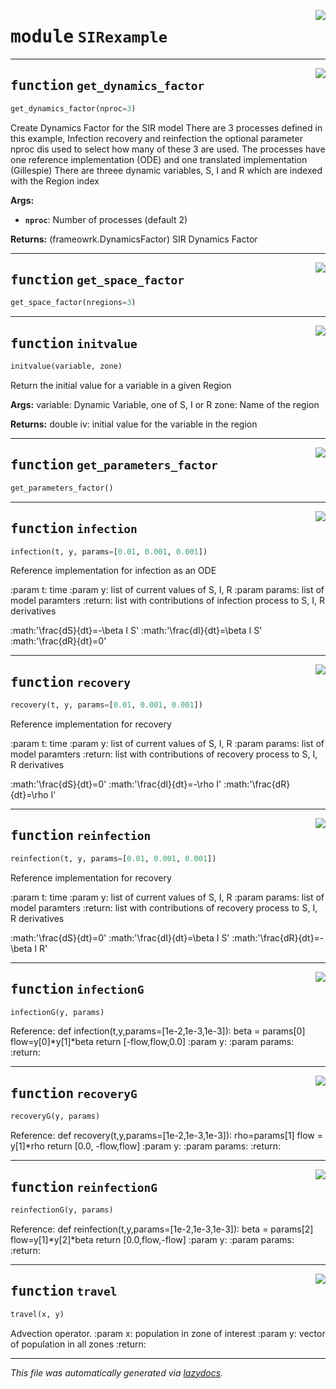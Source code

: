 <!-- markdownlint-disable -->

<a href="../../facsimile/SIRexample.py#L0"><img align="right" style="float:right;" src="https://img.shields.io/badge/-source-cccccc?style=flat-square"></a>

# <kbd>module</kbd> `SIRexample`





---

<a href="../../facsimile/SIRexample.py#L18"><img align="right" style="float:right;" src="https://img.shields.io/badge/-source-cccccc?style=flat-square"></a>

## <kbd>function</kbd> `get_dynamics_factor`

```python
get_dynamics_factor(nproc=3)
```

Create Dynamics Factor for the SIR model There are 3 processes defined in this example, Infection recovery and reinfection the optional parameter nproc dis used to select how many of these 3 are used.  The processes have one reference implementation (ODE) and one translated  implementation (Gillespie) There are threee dynamic variables, S, I and R which are indexed with the Region index 

**Args:**
 
 - <b>`nproc`</b>:  Number of processes (default 2) 

**Returns:**
 (frameowrk.DynamicsFactor) SIR Dynamics Factor 


---

<a href="../../facsimile/SIRexample.py#L51"><img align="right" style="float:right;" src="https://img.shields.io/badge/-source-cccccc?style=flat-square"></a>

## <kbd>function</kbd> `get_space_factor`

```python
get_space_factor(nregions=3)
```






---

<a href="../../facsimile/SIRexample.py#L63"><img align="right" style="float:right;" src="https://img.shields.io/badge/-source-cccccc?style=flat-square"></a>

## <kbd>function</kbd> `initvalue`

```python
initvalue(variable, zone)
```

Return the initial value for a variable in a given Region 



**Args:**
 variable: Dynamic Variable, one of S, I or R zone: Name of the region 

**Returns:**
 double iv: initial value for the variable in the region 


---

<a href="../../facsimile/SIRexample.py#L85"><img align="right" style="float:right;" src="https://img.shields.io/badge/-source-cccccc?style=flat-square"></a>

## <kbd>function</kbd> `get_parameters_factor`

```python
get_parameters_factor()
```






---

<a href="../../facsimile/SIRexample.py#L99"><img align="right" style="float:right;" src="https://img.shields.io/badge/-source-cccccc?style=flat-square"></a>

## <kbd>function</kbd> `infection`

```python
infection(t, y, params=[0.01, 0.001, 0.001])
```

Reference implementation for infection as an ODE 

:param t: time :param y: list of current values of S, I, R :param params: list of model paramters  :return: list with contributions of infection process to S, I, R derivatives 

:math:'\frac{dS}{dt}=-\beta I S' :math:'\frac{dI}{dt}=\beta I S' :math:'\frac{dR}{dt}=0' 


---

<a href="../../facsimile/SIRexample.py#L117"><img align="right" style="float:right;" src="https://img.shields.io/badge/-source-cccccc?style=flat-square"></a>

## <kbd>function</kbd> `recovery`

```python
recovery(t, y, params=[0.01, 0.001, 0.001])
```

Reference implementation for recovery 

:param t: time :param y: list of current values of S, I, R :param params: list of model paramters  :return: list with contributions of recovery process to S, I, R derivatives 

:math:'\frac{dS}{dt}=0' :math:'\frac{dI}{dt}=-\rho I' :math:'\frac{dR}{dt}=\rho I' 


---

<a href="../../facsimile/SIRexample.py#L137"><img align="right" style="float:right;" src="https://img.shields.io/badge/-source-cccccc?style=flat-square"></a>

## <kbd>function</kbd> `reinfection`

```python
reinfection(t, y, params=[0.01, 0.001, 0.001])
```

Reference implementation for recovery 

:param t: time :param y: list of current values of S, I, R :param params: list of model paramters  :return: list with contributions of recovery process to S, I, R derivatives 

:math:'\frac{dS}{dt}=0' :math:'\frac{dI}{dt}=\beta I S' :math:'\frac{dR}{dt}=-\beta I R' 


---

<a href="../../facsimile/SIRexample.py#L158"><img align="right" style="float:right;" src="https://img.shields.io/badge/-source-cccccc?style=flat-square"></a>

## <kbd>function</kbd> `infectionG`

```python
infectionG(y, params)
```

Reference: def infection(t,y,params=[1e-2,1e-3,1e-3]):  beta = params[0]  flow=y[0]*y[1]*beta  return [-flow,flow,0.0] :param y: :param params: :return: 


---

<a href="../../facsimile/SIRexample.py#L177"><img align="right" style="float:right;" src="https://img.shields.io/badge/-source-cccccc?style=flat-square"></a>

## <kbd>function</kbd> `recoveryG`

```python
recoveryG(y, params)
```

Reference: def recovery(t,y,params=[1e-2,1e-3,1e-3]): rho=params[1] flow = y[1]*rho return [0.0, -flow,flow] :param y: :param params: :return: 


---

<a href="../../facsimile/SIRexample.py#L196"><img align="right" style="float:right;" src="https://img.shields.io/badge/-source-cccccc?style=flat-square"></a>

## <kbd>function</kbd> `reinfectionG`

```python
reinfectionG(y, params)
```

Reference: def reinfection(t,y,params=[1e-2,1e-3,1e-3]):  beta = params[2]  flow=y[1]*y[2]*beta  return [0.0,flow,-flow] :param y: :param params: :return: 


---

<a href="../../facsimile/SIRexample.py#L220"><img align="right" style="float:right;" src="https://img.shields.io/badge/-source-cccccc?style=flat-square"></a>

## <kbd>function</kbd> `travel`

```python
travel(x, y)
```

Advection operator. :param x: population in zone of interest :param y: vector of population in all zones :return: 




---

_This file was automatically generated via [lazydocs](https://github.com/ml-tooling/lazydocs)._
